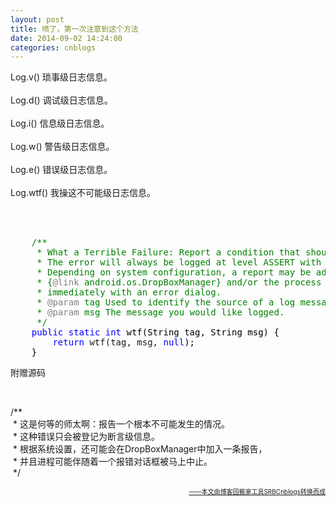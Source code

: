 ```yaml
---
layout: post
title: 喷了，第一次注意到这个方法
date: 2014-09-02 14:24:00
categories: cnblogs
---
```


<p>Log.v() 琐事级日志信息。<br /><br />Log.d() 调试级日志信息。<br /><br />Log.i() 信息级日志信息。<br /><br />Log.w() 警告级日志信息。<br /><br />Log.e() 错误级日志信息。<br /><br />Log.wtf() 我操这不可能级日志信息。<br /><br /><br /></p>
<div class="cnblogs_code" onclick="cnblogs_code_show('f09acde1-fb11-4730-b9f5-8631e67b5bd8')"><img id="code_img_closed_f09acde1-fb11-4730-b9f5-8631e67b5bd8" class="code_img_closed" src="http://images.cnblogs.com/OutliningIndicators/ContractedBlock.gif" alt="" /><img id="code_img_opened_f09acde1-fb11-4730-b9f5-8631e67b5bd8" class="code_img_opened" style="display: none;" onclick="cnblogs_code_hide('f09acde1-fb11-4730-b9f5-8631e67b5bd8',event)" src="http://images.cnblogs.com/OutliningIndicators/ExpandedBlockStart.gif" alt="" />
<div id="cnblogs_code_open_f09acde1-fb11-4730-b9f5-8631e67b5bd8" class="cnblogs_code_hide">
<pre>    <span style="color: #008000;">/**</span><span style="color: #008000;">
     * What a Terrible Failure: Report a condition that should never happen.
     * The error will always be logged at level ASSERT with the call stack.
     * Depending on system configuration, a report may be added to the
     * {</span><span style="color: #808080;">@link</span><span style="color: #008000;"> android.os.DropBoxManager} and/or the process may be terminated
     * immediately with an error dialog.
     * </span><span style="color: #808080;">@param</span><span style="color: #008000;"> tag Used to identify the source of a log message.
     * </span><span style="color: #808080;">@param</span><span style="color: #008000;"> msg The message you would like logged.
     </span><span style="color: #008000;">*/</span>
    <span style="color: #0000ff;">public</span> <span style="color: #0000ff;">static</span> <span style="color: #0000ff;">int</span><span style="color: #000000;"> wtf(String tag, String msg) {
        </span><span style="color: #0000ff;">return</span> wtf(tag, msg, <span style="color: #0000ff;">null</span><span style="color: #000000;">);
    }</span></pre>
</div>
<span class="cnblogs_code_collapse">附赠源码</span></div>
<p>&nbsp;</p>
<p>/**<br />&nbsp;* 这是何等的师太啊：报告一个根本不可能发生的情况。<br />&nbsp;* 这种错误只会被登记为断言级信息。<br />&nbsp;* 根据系统设置，还可能会在DropBoxManager中加入一条报告，<br />&nbsp;* 并且进程可能伴随着一个报错对话框被马上中止。<br />&nbsp;*/</p>

<div align=right><a href="https://github.com/mlxy/SRBCnblogs"><font size=1>——本文由博客园搬家工具SRBCnblogs转换而成</font></a></div>